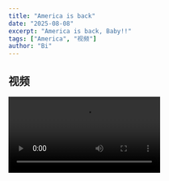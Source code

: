 ```yaml
---
title: "America is back"
date: "2025-08-08"
excerpt: "America is back, Baby!!"
tags: ["America", "视频"]
author: "Bi"
---
```


## 视频
<video src="https://dhuqkmqv7zzml403.public.blob.vercel-storage.com/video/blog/pGIaYlcj0ES0ZkWT.mp4" controls class="w-full h-[500px]"></video>